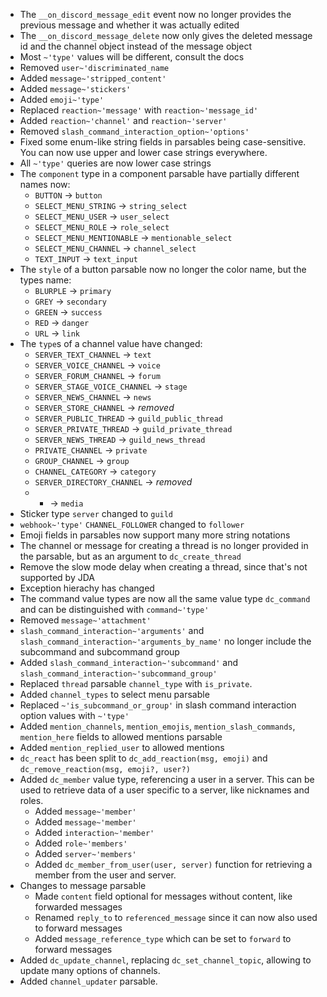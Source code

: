 * The `__on_discord_message_edit` event now no longer provides the previous message and whether it was actually edited
* The `__on_discord_message_delete` now only gives the deleted message id and the channel object instead of the message object
* Most `~'type'` values will be different, consult the docs
* Removed `user~'discriminated_name`
* Added `message~'stripped_content'`
* Added `message~'stickers'`
* Added `emoji~'type'`
* Replaced `reaction~'message'` with `reaction~'message_id'`
* Added `reaction~'channel'` and `reaction~'server'`
* Removed `slash_command_interaction_option~'options'`
* Fixed some enum-like string fields in parsables being case-sensitive. You can now use upper and lower case strings everywhere.
* All `~'type'` queries are now lower case strings
* The `component` type in a component parsable have partially different names now:
  * `BUTTON` -> `button`
  * `SELECT_MENU_STRING` -> `string_select`
  * `SELECT_MENU_USER` -> `user_select`
  * `SELECT_MENU_ROLE` -> `role_select`
  * `SELECT_MENU_MENTIONABLE` -> `mentionable_select`
  * `SELECT_MENU_CHANNEL` -> `channel_select`
  * `TEXT_INPUT` -> `text_input`
* The `style` of a button parsable now no longer the color name, but the types name:
  * `BLURPLE` -> `primary`
  * `GREY` -> `secondary`
  * `GREEN` -> `success`
  * `RED` -> `danger`
  * `URL` -> `link`
* The `type`s of a channel value have changed:
  * `SERVER_TEXT_CHANNEL` -> `text`
  * `SERVER_VOICE_CHANNEL` -> `voice`
  * `SERVER_FORUM_CHANNEL` -> `forum`
  * `SERVER_STAGE_VOICE_CHANNEL` -> `stage`
  * `SERVER_NEWS_CHANNEL` -> `news`
  * `SERVER_STORE_CHANNEL` -> *removed*
  * `SERVER_PUBLIC_THREAD` -> `guild_public_thread`
  * `SERVER_PRIVATE_THREAD` -> `guild_private_thread`
  * `SERVER_NEWS_THREAD` -> `guild_news_thread`
  * `PRIVATE_CHANNEL` -> `private`
  * `GROUP_CHANNEL` -> `group`
  * `CHANNEL_CATEGORY` -> `category`
  * `SERVER_DIRECTORY_CHANNEL` -> *removed*
  * - -> `media`
* Sticker type `server` changed to `guild`
* `webhook~'type'` `CHANNEL_FOLLOWER` changed to `follower`
* Emoji fields in parsables now support many more string notations
* The channel or message for creating a thread is no longer provided in the parsable, but as an argument to `dc_create_thread`
* Remove the slow mode delay when creating a thread, since that's not supported by JDA
* Exception hierachy has changed
* The command value types are now all the same value type `dc_command` and can be distinguished with `command~'type'`
* Removed `message~'attachment'`
* `slash_command_interaction~'arguments'` and `slash_command_interaction~'arguments_by_name'` no longer include the subcommand and subcommand group
* Added `slash_command_interaction~'subcommand'` and `slash_command_interaction~'subcommand_group'`
* Replaced `thread` parsable `channel_type` with `is_private`.
* Added `channel_types` to select menu parsable
* Replaced `~'is_subcommand_or_group'` in slash command interaction option values with `~'type'`
* Added `mention_channels`, `mention_emojis`, `mention_slash_commands`, `mention_here` fields to allowed mentions parsable
* Added `mention_replied_user` to allowed mentions
* `dc_react` has been split to `dc_add_reaction(msg, emoji)` and `dc_remove_reaction(msg, emoji?, user?)`
* Added `dc_member` value type, referencing a user in a server. This can be used to retrieve data of a user specific to a server, like nicknames and roles.
  * Added `message~'member'`
  * Added `message~'member'`
  * Added `interaction~'member'`
  * Added `role~'members'`
  * Added `server~'members'`
  * Added `dc_member_from_user(user, server)` function for retrieving a member from the user and server.
* Changes to message parsable
  * Made `content` field optional for messages without content, like forwarded messages
  * Renamed `reply_to` to `referenced_message` since it can now also used to forward messages
  * Added `message_reference_type` which can be set to `forward` to forward messages
* Added `dc_update_channel`, replacing `dc_set_channel_topic`, allowing to update many options of channels.
* Added `channel_updater` parsable.